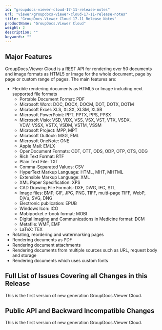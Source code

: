 ```yaml
---
id: "groupdocs-viewer-cloud-17-11-release-notes"
url: "viewer/groupdocs-viewer-cloud-17-11-release-notes"
title: "GroupDocs.Viewer Cloud 17.11 Release Notes"
productName: "GroupDocs.Viewer Cloud"
weight: 2
description: ""
keywords: ""
---
```


## Major Features ##

GroupDocs.Viewer Cloud is a REST API for rendering over 50 documents and image formats as HTML5 or Image for the whole document, page by page or custom range of pages. The main features are:

* Flexible rendering documents as HTML5 or Image including next supported file formats
    * Portable Document Format: PDF
    * Microsoft Word: DOC, DOCX, DOCM, DOT, DOTX, DOTM
    * Microsoft Excel: XLS, XLSX, XLSM, XLSB
    * Microsoft PowerPoint: PPT, PPTX, PPS, PPSX
    * Microsoft Visio: VSD, VDX, VSS, VSX, VST, VTX, VSDX, VDW, VSSX, VSTX, VSDM, VSTM, VSSM
    * Microsoft Project: MPP, MPT
    * Microsoft Outlook: MSG, EML
    * Microsoft OneNote: ONE
    * Apple Mail: EMLX
    * OpenDocument Formats: ODT, OTT, ODS, ODP, OTP, OTS, ODG
    * Rich Text Format: RTF
    * Plain Text File: TXT
    * Comma-Separated Values: CSV
    * HyperText Markup Language: HTML, MHT, MHTML
    * Extensible Markup Language: XML
    * XML Paper Specification: XPS
    * CAD Drawing File Formats: DXF, DWG, IFC, STL
    * Image files: BMP, GIF, JPG, PNG, TIFF, multi-page TIFF, WebP, DjVu, SVG, DNG
    * Electronic publication: EPUB
    * Windows Icon: ICO
    * Mobipocket e-book format: MOBI
    * Digital Imaging and Communications in Medicine format: DCM
    * Metafile: WMF, EMF
    * LaTeX: TEX
* Rotating, reordering and watermarking pages
* Rendering documents as PDF
* Rendering document attachments
* Rendering documents from multiple sources such as URL, request body and storage
* Rendering documents which uses custom fonts

## Full List of Issues Covering all Changes in this Release ##

This is the first version of new generation GroupDocs.Viewer Cloud.

## Public API and Backward Incompatible Changes ##

This is the first version of new generation GroupDocs.Viewer Cloud.
